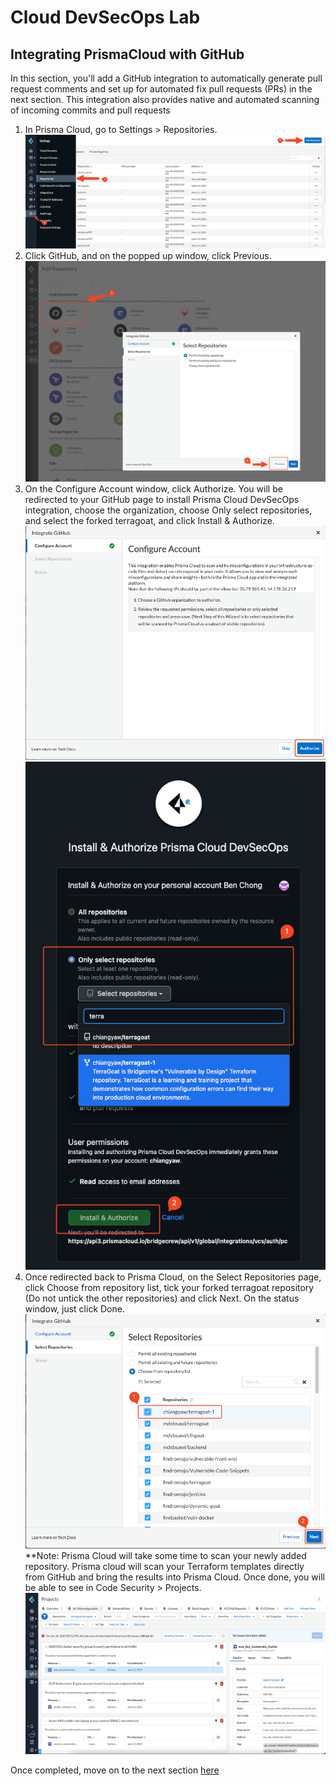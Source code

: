 # Cloud DevSecOps Lab
## Integrating PrismaCloud with GitHub
In this section, you'll add a GitHub integration to automatically generate pull request comments and set up for automated fix pull requests (PRs) in the next section. This integration also provides native and automated scanning of incoming commits and pull requests

1. In Prisma Cloud, go to Settings > Repositories.
![alt text](/resources/pc-add-repo.png?raw=true)
2. Click GitHub, and on the popped up window, click Previous.
![alt text](/resources/pc-add-previous.png?raw=true)
3. On the Configure Account window, click Authorize. You will be redirected to your GitHub page to install Prisma Cloud DevSecOps integration, choose the organization, choose Only select repositories, and select the forked terragoat, and click Install & Authorize.
![alt text](/resources/pc-configure-account.png?raw=true)
![alt text](/resources/github-install-pc.png?raw=true)
4. Once redirected back to Prisma Cloud, on the Select Repositories page, click Choose from repository list, tick your forked terragoat repository (Do not untick the other repositories) and click Next. On the status window, just click Done. 
![alt text](/resources/pc-enable-repo.png?raw=true)
**Note: Prisma Cloud will take some time to scan your newly added repository. Prisma cloud will scan your Terraform templates directly from GitHub and bring the results into Prisma Cloud. Once done, you will be able to see in Code Security > Projects.
![alt text](/resources/pc-codesec-projects.png?raw=true)

Once completed, move on to the next section [here](/08-TestingPullRequest.md)
